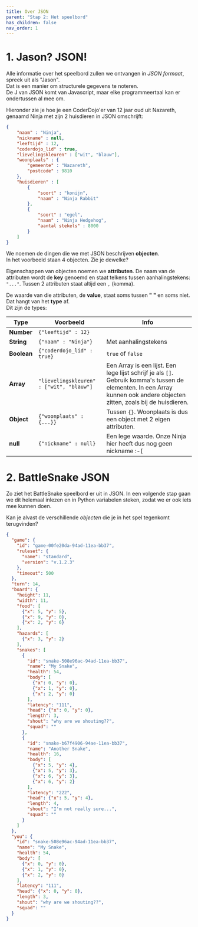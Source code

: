 ```yaml
---
title: Over JSON
parent: "Stap 2: Het speelbord"
has_children: false
nav_order: 1
---
```


# 1. Jason? JSON!
Alle informatie over het speelbord zullen we ontvangen in _JSON formaat_, spreek uit als "Jason".  
Dat is een manier om structurele gegevens te noteren.  
De J van JSON komt van Javascript, maar elke programmeertaal kan er ondertussen al mee om.  

Hieronder zie je hoe je een CoderDojo'er van 12 jaar oud uit Nazareth, genaamd Ninja met zijn 2 huisdieren in JSON omschrijft:
```json
{
    "naam" : "Ninja",
    "nickname" : null,
    "leeftijd" : 12,
    "coderdojo_lid" : true,
    "lievelingskleuren" : ["wit", "blauw"],
    "woonplaats" : {
        "gemeente" : "Nazareth",
        "postcode" : 9810
    },
    "huisdieren" : [
        {
            "soort" : "konijn",
            "naam" : "Ninja Rabbit"
        },
        {
            "soort" : "egel",
            "naam" : "Ninja Hedgehog",
            "aantal stekels" : 8000
        }
    ]
}
```

We noemen de dingen die we met JSON beschrijven __objecten__.  
In het voorbeeld staan 4 objecten. Zie je dewelke?

Eigenschappen van objecten noemen we __attributen__.
De naam van de attributen wordt de __key__ genoemd en staat telkens tussen aanhalingstekens: ```"..."```.
Tussen 2 attributen staat altijd een ```,``` (komma).

De waarde van die attributen, de __value__, staat soms tussen __" "__ en soms niet. Dat hangt van het __type__ af.    
Dit zijn de types:

| Type | Voorbeeld | Info |
| ---- | --------- | ---- |
| __Number__ | <code lang="json">{"leeftijd" : 12}</code> | |
| __String__ | <code lang="json">{"naam" : "Ninja"}</code> | Met aanhalingstekens |
| __Boolean__ | <code lang="json">{"coderdojo_lid" : true}</code> | ```true``` of ```false``` |
| __Array__ | <code lang="json">"lievelingskleuren" : ["wit", "blauw"]</code> | Een Array is een lijst. Een lege lijst schrijf je als  ```[]```. Gebruik komma's tussen de elementen. In een Array kunnen ook andere objecten zitten, zoals bij de huisdieren. |
| __Object__ | <code lang="json">{"woonplaats" : {...}}</code> | Tussen ```{}```. Woonplaats is dus een object met 2 eigen attributen. |
| __null__ | <code lang="json">{"nickname" : null}</code> | Een lege waarde. Onze Ninja hier heeft dus nog geen nickname :-( |


# 2. BattleSnake JSON
Zo ziet het BattleSnake speelbord er uit in JSON.
In een volgende stap gaan we dit helemaal inlezen en in Python variabelen steken, zodat we er ook iets mee kunnen doen.

Kan je alvast de verschillende _objecten_ die je in het spel tegenkomt terugvinden?  

```json
{
  "game": {
    "id": "game-00fe20da-94ad-11ea-bb37",
    "ruleset": {
      "name": "standard",
      "version": "v.1.2.3"
    },
    "timeout": 500
  },
  "turn": 14,
  "board": {
    "height": 11,
    "width": 11,
    "food": [
      {"x": 5, "y": 5}, 
      {"x": 9, "y": 0}, 
      {"x": 2, "y": 6}
    ],
    "hazards": [
      {"x": 3, "y": 2}
    ],
    "snakes": [
      {
        "id": "snake-508e96ac-94ad-11ea-bb37",
        "name": "My Snake",
        "health": 54,
        "body": [
          {"x": 0, "y": 0}, 
          {"x": 1, "y": 0}, 
          {"x": 2, "y": 0}
        ],
        "latency": "111",
        "head": {"x": 0, "y": 0},
        "length": 3,
        "shout": "why are we shouting??",
        "squad": ""
      }, 
      {
        "id": "snake-b67f4906-94ae-11ea-bb37",
        "name": "Another Snake",
        "health": 16,
        "body": [
          {"x": 5, "y": 4}, 
          {"x": 5, "y": 3}, 
          {"x": 6, "y": 3},
          {"x": 6, "y": 2}
        ],
        "latency": "222",
        "head": {"x": 5, "y": 4},
        "length": 4,
        "shout": "I'm not really sure...",
        "squad": ""
      }
    ]
  },
  "you": {
    "id": "snake-508e96ac-94ad-11ea-bb37",
    "name": "My Snake",
    "health": 54,
    "body": [
      {"x": 0, "y": 0}, 
      {"x": 1, "y": 0}, 
      {"x": 2, "y": 0}
    ],
    "latency": "111",
    "head": {"x": 0, "y": 0},
    "length": 3,
    "shout": "why are we shouting??",
    "squad": ""
  }
}
```
